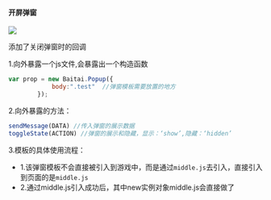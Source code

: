 #### 开屏弹窗

![](http://ww1.sinaimg.cn/large/005QDhBjgy1fiumf2cw0zj30fi0noqmg.jpg)

添加了关闭弹窗时的回调

1.向外暴露一个js文件,会暴露出一个构造函数

```javascript
var prop = new Baitai.Popup({
            body:".test"  //弹窗模板需要放置的地方
        });
```

2.向外暴露的方法：

```javascript
sendMessage(DATA) //传入弹窗的展示数据
toggleState(ACTION) //弹窗的展示和隐藏，显示：‘show’,隐藏：‘hidden’
```

3.模板的具体使用流程：

* 1.该弹窗模板不会直接被引入到游戏中，而是通过`middle.js`去引入，直接引入到页面的是`middle.js`
* 2.通过middle.js引入成功后，其中new实例对象middle.js会直接做了
